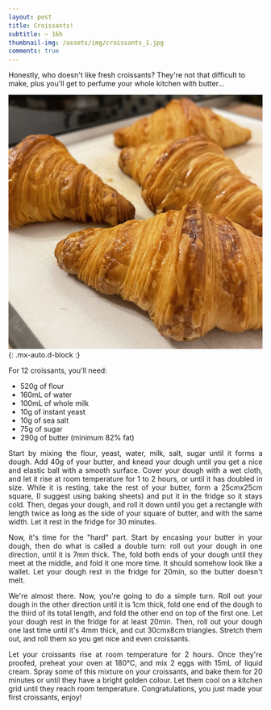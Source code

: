 ```yaml
---
layout: post
title: Croissants!
subtitle: ~ 16h
thumbnail-img: /assets/img/croissants_1.jpg
comments: true
---
```


Honestly, who doesn't like fresh croissants? They're not that difficult to make, plus you'll get to perfume your whole kitchen with butter...

![Croissants](/assets/img/croissants_2.jpg){: .mx-auto.d-block :}

For 12 croissants, you'll need:

- 520g of flour
- 160mL of water
- 100mL of whole milk
- 10g of instant yeast
- 10g of sea salt
- 75g of sugar
- 290g of butter (minimum 82% fat)

<div style="text-align: justify">
<p> Start by mixing the flour, yeast, water, milk, salt, sugar until it forms a dough. Add 40g of your butter, and knead your dough until you get a nice and elastic ball with a smooth surface. Cover your dough with a wet cloth, and let it rise at room temperature for 1 to 2 hours, or until it has doubled in size. While it is resting, take the rest of your butter, form a 25cmx25cm square, (I suggest using baking sheets) and put it in the fridge so it stays cold. Then, degas your dough, and roll it down until you get a rectangle with length twice as long as the side of your square of butter, and with the same width. Let it rest in the fridge for 30 minutes.</p>
<p> Now, it's time for the "hard" part. Start by encasing your butter in your dough, then do what is called a double turn: roll out your dough in one direction, until it is 7mm thick. The, fold both ends of your dough until they meet at the middle, and fold it one more time. It should somehow look like a wallet. Let your dough rest in the fridge for 20min, so the butter doesn't melt. </p>
<p> We're almost there. Now, you're going to do a simple turn. Roll out your dough in the other direction until it is 1cm thick, fold one end of the dough to the third of its total length, and fold the other end on top of the first one. Let your dough rest in the fridge for at least 20min. Then, roll out your dough one last time until it's 4mm thick, and cut 30cmx8cm triangles. Stretch them out, and roll them so you get nice and even croissants.</p>
<p> Let your croissants rise at room temperature for 2 hours. Once they're proofed, preheat your oven at 180°C, and mix 2 eggs with 15mL of liquid cream. Spray some of this mixture on your croissants, and bake them for 20 minutes or until they have a bright golden colour. Let them cool on a kitchen grid until they reach room temperature. Congratulations, you just made your first croissants, enjoy!</p>
</div>